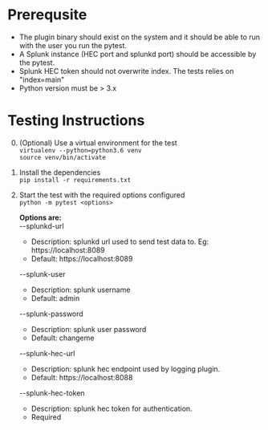 # Prerequsite
* The plugin binary should exist on the system and it should be able to run with the user you run the pytest.
* A Splunk instance (HEC port and splunkd port) should be accessible by the pytest.
* Splunk HEC token should not overwrite index. The tests relies on "index=main"
* Python version must be > 3.x

# Testing Instructions
0. (Optional) Use a virtual environment for the test  
    `virtualenv --python=python3.6 venv`  
    `source venv/bin/activate`
1. Install the dependencies  
    `pip install -r requirements.txt`  
2. Start the test with the required options configured  
    `python -m pytest <options>`  

    **Options are:**  
    --splunkd-url
    * Description: splunkd url used to send test data to. Eg: https://localhost:8089  
    * Default: https://localhost:8089

    --splunk-user
    * Description: splunk username  
    * Default: admin

    --splunk-password
    * Description: splunk user password  
    * Default: changeme

    --splunk-hec-url
    * Description: splunk hec endpoint used by logging plugin.  
    * Default: https://localhost:8088

    --splunk-hec-token
    * Description: splunk hec token for authentication.
    * Required
